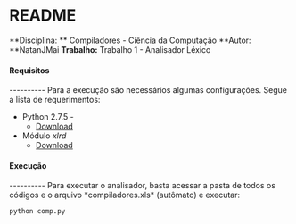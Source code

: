 <h1>README</h1>

**Disciplina: ** Compiladores - Ciência da Computação
**Autor: **NatanJMai
**Trabalho:** Trabalho 1 - Analisador Léxico<br>
<h4> Requisitos</h4>
----------
Para a execução são necessários algumas configurações. Segue a lista de requerimentos:

* Python 2.7.5 -
	*	[Download](https://www.python.org/download/releases/2.7.5/) 
* Módulo *xlrd*
	*	[Download](http://www.lexicon.net/sjmachin/xlrd.htm) 

<h4> Execução</h4>
----------
Para executar o analisador, basta acessar a pasta de todos os códigos e o arquivo *compiladores.xls* (autômato) e executar:

	python comp.py



